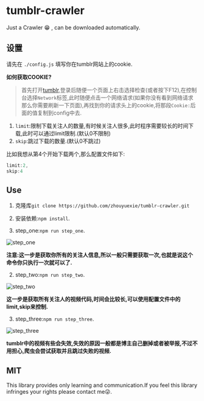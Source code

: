 # tumblr-crawler
Just a Crawler 😁 , can be downloaded automatically.

## 设置

请先在 `./config.js` 填写你在tumblr网站上的cookie.

**如何获取COOKIE?**

> 首先打开[tumblr](www.tumblr.com),登录后随便一个页面上右击选择检查(或者按下F12),在控制台选择`Network`标签,此时随便点击一个网络请求(如果你没有看到网络请求那么你需要刷新一下页面),再找到你的请求头上的cookie,将那段`Cookie:`后面的值复制到config中去.

1. `limit`:限制下载关注人的数量,有时候关注人很多,此时程序需要较长的时间下载,此时可以通过limit限制.(默认0不限制)
2. `skip`:跳过下载的数量.(默认0不跳过)

比如我想从第4个开始下载两个,那么配置文件如下:

```js
limit:2,
skip:4
```

## Use

1. 克隆库`git clone https://github.com/zhouyuexie/tumblr-crawler.git`
2. 安装依赖:`npm install`.

1. step_one:`npm run step_one`.

![step_one](https://github.com/zhouyuexie/tumblr-crawler/blob/master/picture/git1_Fotor.png)

**注意:这一步是获取你所有的关注人信息,所以一般只需要获取一次,也就是说这个命令你只执行一次就可以了.**

2. step_two:`npm run step_two`.

![step_two](https://github.com/zhouyuexie/tumblr-crawler/blob/master/picture/git2_Fotor.png)

**这一步是获取所有关注人的视频代码,时间会比较长,可以使用配置文件中的limit,skip来控制.**

3. step_three:`npm run step_three`.

![step_three](https://github.com/zhouyuexie/tumblr-crawler/blob/master/picture/git3_Fotor.png)

**tumblr中的视频有些会失效,失效的原因一般都是博主自己删掉或者被举报,不过不用担心,爬虫会尝试获取并且跳过失败的视频.**

## MIT

This library provides only learning and communication.If you feel this library infringes your rights please contact me😜.